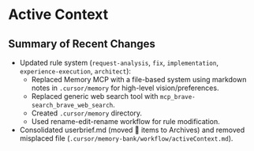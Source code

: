 # Active Context

## Summary of Recent Changes
- Updated rule system (`request-analysis`, `fix`, `implementation`, `experience-execution`, `architect`):
    - Replaced Memory MCP with a file-based system using markdown notes in `.cursor/memory` for high-level vision/preferences.
    - Replaced generic web search tool with `mcp_brave-search_brave_web_search`.
    - Created `.cursor/memory` directory.
    - Used rename-edit-rename workflow for rule modification.
- Consolidated userbrief.md (moved 🔄 items to Archives) and removed misplaced file (`.cursor/memory-bank/workflow/activeContext.md`).
